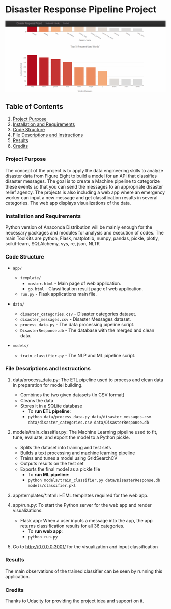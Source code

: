 # Disaster Response Pipeline Project

![](app/disaster_response_project_web.gif)


## Table of Contents
1. [Project Purpose](#purpose)
2. [Installation and Requirements](#installation)
3. [Code Structure](#code)
4. [File Descriptions and Instructions](#instruction)
5. [Results](#results)
6. [Credits](#credits)


### Project Purpose <a name="purpose"></a>
The concept of the project is to apply the data engineering skills to analyze disaster data from Figure Eight 
to build a model for an API that classifies disaster messages. The goal is to create a Machine pipeline to categorize 
these events so that you can send the messages to an appropriate disaster relief agency.
The projects is also including a web app where an emergency worker can input a new message and get classification results in several categories. 
The web app displays visualizations of the data.


### Installation and Requirements<a name="installation"></a>
Python version of Anaconda Distribution will be mainly enough for the necessary packages and modules for analysis and execution of codes.
The main ToolKits are python, Flask, matplotlib, numpy, pandas, pickle, plotly, scikit-learn, SQLAlchemy, sys, re, json, NLTK

### Code Structure <a name="code"></a>

- `app/`
  - `template/`
    - `master.html`  -  Main page of web application.
    - `go.html`  -  Classification result page of web application.
  - `run.py`  - Flask applications main file.

- `data/`
  - `disaster_categories.csv`  - Disaster categories dataset.
  - `disaster_messages.csv`  - Disaster Messages dataset.
  - `process_data.py` - The data processing pipeline script.
  - `DisasterResponse.db`   - The database with the merged and clean data.

- `models/`
  - `train_classifier.py` - The NLP and ML pipeline script.
  

### File Descriptions and Instructions <a name="instruction"></a>
1. data/process_data.py: The ETL pipeline used to process and clean data in preparation for model building.	
	- Combines the two given datasets (In CSV  format)
	- Cleans the data
	- Stores it in a SQLite database
		* To **run ETL pipeline**:
		- `python data/process_data.py data/disaster_messages.csv data/disaster_categories.csv data/DisasterResponse.db`
	
2. models/train_classifier.py: The Machine Learning pipeline used to fit, tune, evaluate, and export the model to a Python pickle.	
	- Splits the dataset into training and test sets
	- Builds a text processing and machine learning pipeline
	- Trains and tunes a model using GridSearchCV
	- Outputs results on the test set
	- Exports the final model as a pickle file
		* To **run ML pipeline**:
		- `python models/train_classifier.py data/DisasterResponse.db models/classifier.pkl`
	
3. app/templates/*.html: HTML templates required for the web app.

4. app/run.py: To start the Python server for the web app and render visualizations.
	- Flask app: When a user inputs a message into the app, the app returns classification results for all 36 categories.
		* To **run web app**:
		- `python run.py`
5. Go to http://0.0.0.0:3001/ for the visualization and input classification


### Results<a name="results"></a>
The main observations of the trained classifier can be seen by running this application.

### Credits <a name="credits"></a>
Thanks to Udacity for providing the project idea and supoort on it.
